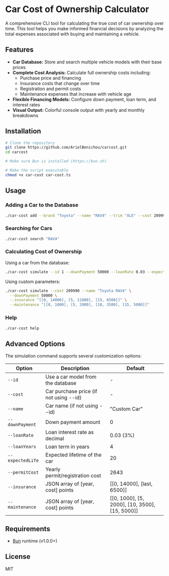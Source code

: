 # Car Cost of Ownership Calculator

A comprehensive CLI tool for calculating the true cost of car ownership over time. This tool helps you make informed financial decisions by analyzing the total expenses associated with buying and maintaining a vehicle.

## Features

- **Car Database:** Store and search multiple vehicle models with their base prices
- **Complete Cost Analysis:** Calculate full ownership costs including:
  - Purchase price and financing
  - Insurance costs that change over time
  - Registration and permit costs
  - Maintenance expenses that increase with vehicle age
- **Flexible Financing Models:** Configure down payment, loan term, and interest rates
- **Visual Output:** Colorful console output with yearly and monthly breakdowns

## Installation

```bash
# Clone the repository
git clone https://github.com/ArielBenichou/carcost.git
cd carcost

# Make sure Bun is installed (https://bun.sh)

# Make the script executable
chmod +x car-cost car-cost.ts
```

## Usage

### Adding a Car to the Database

```bash
./car-cost add --brand "Toyota" --name "RAV4" --trim "XLE" --cost 209990
```

### Searching for Cars

```bash
./car-cost search "RAV4"
```

### Calculating Cost of Ownership

Using a car from the database:

```bash
./car-cost simulate --id 1 --downPayment 50000 --loanRate 0.03 --expectedLife 15
```

Using custom parameters:

```bash
./car-cost simulate --cost 209990 --name "Toyota RAV4" \
  --downPayment 50000 \
  --insurance "[[0, 14000], [5, 11000], [15, 6500]]" \
  --maintenance "[[0, 1000], [5, 2000], [10, 3500], [15, 5000]]"
```

### Help

```bash
./car-cost help
```

## Advanced Options

The simulation command supports several customization options:

| Option           | Description                            | Default                                        |
| ---------------- | -------------------------------------- | ---------------------------------------------- |
| `--id`           | Use a car model from the database      | -                                              |
| `--cost`         | Car purchase price (if not using --id) | -                                              |
| `--name`         | Car name (if not using --id)           | "Custom Car"                                   |
| `--downPayment`  | Down payment amount                    | 0                                              |
| `--loanRate`     | Loan interest rate as decimal          | 0.03 (3%)                                      |
| `--loanYears`    | Loan term in years                     | 4                                              |
| `--expectedLife` | Expected lifetime of the car           | 20                                             |
| `--permitCost`   | Yearly permit/registration cost        | 2643                                           |
| `--insurance`    | JSON array of [year, cost] points      | [[0, 14000], [last, 6500]]                     |
| `--maintenance`  | JSON array of [year, cost] points      | [[0, 1000], [5, 2000], [10, 3500], [15, 5000]] |

## Requirements

- [Bun](https://bun.sh/) runtime (v1.0.0+)

## License

MIT
